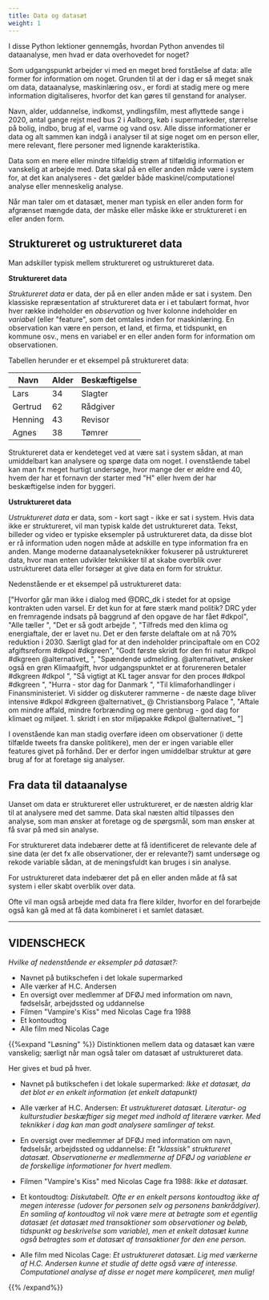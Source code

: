 ```yaml
---
title: Data og datasæt
weight: 1
---
```

I disse Python lektioner gennemgås, hvordan Python anvendes til dataanalyse, men hvad er data overhovedet for noget?

Som udgangspunkt arbejder vi med en meget bred forståelse af data: alle former for information om noget. Grunden til at der i dag er så meget snak om data, dataanalyse, maskinlæring osv., er fordi at stadig mere og mere information digitaliseres, hvorfor det kan gøres til genstand for analyser.

Navn, alder, uddannelse, indkomst, yndlingsfilm, mest aflyttede sange i 2020, antal gange rejst med bus 2 i Aalborg, køb i supermarkeder, størrelse på bolig, indbo, brug af el, varme og vand osv. Alle disse informationer er data og alt sammen kan indgå i analyser til at sige noget om en person eller, mere relevant, flere personer med lignende karakteristika.

Data som en mere eller mindre tilfældig strøm af tilfældig information er vanskelig at arbejde med. Data skal på en eller anden måde være i system for, at det kan analyseres - det gælder både maskinel/computationel analyse eller menneskelig analyse.

Når man taler om et datasæt, mener man typisk en eller anden form for afgrænset mængde data, der måske eller måske ikke er struktureret i en eller anden form.

## Struktureret og ustruktureret data

Man adskiller typisk mellem struktureret og ustruktureret data.

**Struktureret data**

*Struktureret data* er data, der på en eller anden måde er sat i system. Den klassiske repræsentation af struktureret data er i et tabulært format, hvor hver række indeholder en *observation* og hver kolonne indeholder en *variabel* (eller "feature", som det omtales inden for maskinlæring. En observation kan være en person, et land, et firma, et tidspunkt, en kommune osv., mens en variabel er en eller anden form for information om observationen.

Tabellen herunder er et eksempel på struktureret data:

|Navn |Alder |Beskæftigelse |
|-----|------|--------------|
|Lars | 34 | Slagter|
|Gertrud | 62 | Rådgiver|
|Henning | 43 | Revisor|
|Agnes | 38 | Tømrer|

Struktureret data er kendeteget ved at være sat i system sådan, at man umiddelbart kan analysere og spørge data om noget. I ovenstående tabel kan man fx meget hurtigt undersøge, hvor mange der er ældre end 40, hvem der har et fornavn der starter med "H" eller hvem der har beskæftigelse inden for byggeri.

**Ustruktureret data**

*Ustruktureret data* er data, som - kort sagt - ikke er sat i system. Hvis data ikke er struktureret, vil man typisk kalde det ustruktureret data. Tekst, billeder og video er typiske eksempler på ustruktureret data, da disse blot er rå information uden nogen måde at adskille en type information fra en anden. Mange moderne dataanalyseteknikker fokuserer på ustruktureret data, hvor man enten udvikler teknikker til at skabe overblik over ustruktureret data eller forsøger at give data en form for struktur.

Nedenstående er et eksempel på ustruktureret data:


["Hvorfor går man ikke i dialog med ⁦@DRC_dk⁩ i stedet for at opsige kontrakten uden varsel. Er det kun for at føre stærk mand politik? DRC yder en fremragende indsats på baggrund af den opgave de har fået #dkpol",
"Alle tæller ",
"Det er så godt arbejde ",
"Tilfreds med den klima og energiaftale, der er lavet nu. Det er den første delaftale om at nå 70% reduktion i 2030. Særligt glad for at den indeholder principaftale om en CO2 afgiftsreform #dkpol #dkgreen",
"Godt første skridt for den fri natur #dkpol #dkgreen ⁦@alternativet_⁩ ",
"Spændende udmelding. ⁦@alternativet_⁩ ønsker også en grøn   Klimaafgift, hvor udgangspunktet er at forureneren betaler #dkgreen #dkpol ",
"Så vigtigt at KL tager ansvar for den proces #dkpol #dkgreen ",
"Hurra - stor dag for Danmark ",
"Til klimaforhandlinger i Finansministeriet. Vi sidder og diskuterer rammerne - de næste dage bliver intensive #dkpol #dkgreen @alternativet_ @ Christiansborg Palace  ",
"Aftale om mindre affald, mindre forbrænding og mere genbrug - god dag for klimaet og miljøet. 1. skridt i en stor miljøpakke #dkpol ⁦@alternativet_⁩ "]


I ovenstående kan man stadig overføre ideen om observationer (i dette tilfælde tweets fra danske politikere), men der er ingen variable eller features givet på forhånd. Der er derfor ingen umiddelbar struktur at gøre brug af for at foretage sig analyser.

## Fra data til dataanalyse

Uanset om data er struktureret eller ustruktureret, er de næsten aldrig klar til at analysere med det samme. Data skal næsten altid tilpasses den analyse, som man ønsker at foretage og de spørgsmål, som man ønsker at få svar på med sin analyse. 

For struktureret data indebærer dette at få identificeret de relevante dele af sine data (er det fx alle observationer, der er relevante?) samt undersøge og rekode variable sådan, at de meningsfuldt kan bruges i sin analyse.

For ustruktureret data indebærer det på en eller anden måde at få sat system i eller skabt overblik over data.

Ofte vil man også arbejde med data fra flere kilder, hvorfor en del forarbejde også kan gå med at få data kombineret i et samlet datasæt.

---
## VIDENSCHECK

*Hvilke af nedenstående er eksempler på datasæt?:*

* Navnet på butikschefen i det lokale supermarked
* Alle værker af H.C. Andersen
* En oversigt over medlemmer af DFØJ med information om navn, fødselsår, arbejdssted og uddannelse
* Filmen "Vampire's Kiss" med Nicolas Cage fra 1988
* Et kontoudtog
* Alle film med Nicolas Cage

{{%expand "Løsning" %}} Distinktionen mellem data og datasæt kan være vanskelig; særligt når man også taler om datasæt af ustruktureret data.

Her gives et bud på hver.

* Navnet på butikschefen i det lokale supermarked: *Ikke et datasæt, da det blot er en enkelt information (et enkelt datapunkt)*


* Alle værker af H.C. Andersen: *Et ustruktureret datasæt. Literatur- og kulturstudier beskæftiger sig meget med indhold af literære værker. Med teknikker i dag kan man godt analysere samlinger af tekst.*


* En oversigt over medlemmer af DFØJ med information om navn, fødselsår, arbejdssted og uddannelse: *Et "klassisk" struktureret datasæt. Observationerne er medlemmerne af DFØJ og variablene er de forskellige informationer for hvert medlem.*


* Filmen "Vampire's Kiss" med Nicolas Cage fra 1988: *Ikke et datasæt.*


* Et kontoudtog: *Diskutabelt. Ofte er en enkelt persons kontoudtog ikke af megen interesse (udover for personen selv og personens bankrådgiver). En samling af kontoudtog vil nok være mere at betragte som et egentlig datasæt (et datasæt med transaktioner som observationer og beløb, tidspunkt og beskrivelse som variable), men et enkelt datasæt kunne også betragtes som et datasæt af transaktioner for den ene person.*


* Alle film med Nicolas Cage: *Et ustruktureret datasæt. Lig med værkerne af H.C. Andersen kunne et studie af dette også være af interesse. Computationel analyse af disse er noget mere kompliceret, men mulig!*

{{% /expand%}}
